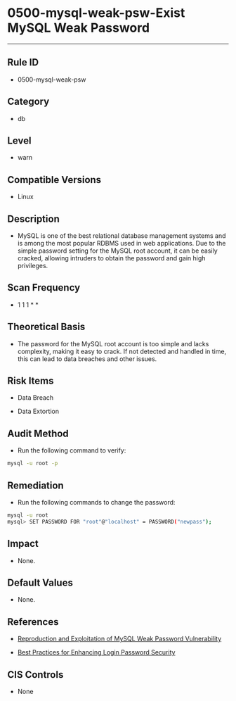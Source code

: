 # 0500-mysql-weak-psw-Exist MySQL Weak Password
---

## Rule ID

- 0500-mysql-weak-psw


## Category

- db


## Level

- warn


## Compatible Versions

- Linux


## Description

- MySQL is one of the best relational database management systems and is among the most popular RDBMS used in web applications. Due to the simple password setting for the MySQL root account, it can be easily cracked, allowing intruders to obtain the password and gain high privileges.


## Scan Frequency

- 1 1 1 * *


## Theoretical Basis

- The password for the MySQL root account is too simple and lacks complexity, making it easy to crack. If not detected and handled in time, this can lead to data breaches and other issues.


## Risk Items

- Data Breach

- Data Extortion


## Audit Method

- Run the following command to verify:
```bash
mysql -u root -p
```


## Remediation

- Run the following commands to change the password:
```bash
mysql -u root
mysql> SET PASSWORD FOR "root"@"localhost" = PASSWORD("newpass");
```


## Impact

- None.


## Default Values

- None.


## References

- [Reproduction and Exploitation of MySQL Weak Password Vulnerability](https://www.freebuf.com/162036.html)

- [Best Practices for Enhancing Login Password Security](https://tech.antfin.com/docs/2/184613)


## CIS Controls

- None